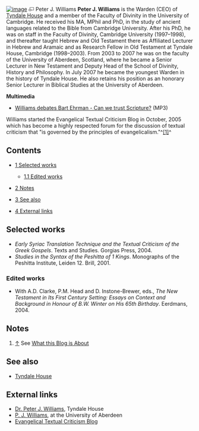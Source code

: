 [![image](images/thumb/a/a1/P_Williams.jpg/150px-P_Williams.jpg)](http://www.theopedia.com/File:P_Williams.jpg)
[![image](data:image/png;base64,iVBORw0KGgoAAAANSUhEUgAAAA8AAAALCAAAAACFLIiAAAAAAnRSTlMA/1uRIrUAAABPSURBVAjXY/j///+5vXDwjAHIr26ZAgXZe8H8a/+hoIcw/9nevdVL9+79DuPvzQYZFPUezu8BMZLXgkExnD8HAu6hqv//n+HZVjD4DuUDAKlChD3fj6aPAAAAAElFTkSuQmCC)](http://www.theopedia.com/File:P_Williams.jpg "Enlarge")
Peter J. Williams
**Peter J. Williams** is the Warden (CEO) of
[Tyndale House](index.php?title=Tyndale_House&action=edit&redlink=1 "Tyndale House (page does not exist)")
and a member of the Faculty of Divinity in the University of
Cambridge. He received his MA, MPhil and PhD, in the study of
ancient languages related to the Bible from Cambridge University.
After his PhD, he was on staff in the Faculty of Divinity,
Cambridge University (1997–1998), and thereafter taught Hebrew and
Old Testament there as Affiliated Lecturer in Hebrew and Aramaic
and as Research Fellow in Old Testament at Tyndale House, Cambridge
(1998–2003). From 2003 to 2007 he was on the faculty of the
University of Aberdeen, Scotland, where he became a Senior Lecturer
in New Testament and Deputy Head of the School of Divinity, History
and Philosophy. In July 2007 he became the youngest Warden in the
history of Tyndale House. He also retains his position as an
honorary Senior Lecturer in Biblical Studies at the University of
Aberdeen.

**Multimedia**

-   [Williams debates Bart Ehrman - Can we trust Scripture?](http://www.brianauten.com/Apologetics/ehrman-williams-unbelievable.mp3)
    (MP3)

Williams started the Evangelical Textual Criticism Blog in October,
2005 which has become a highly respected forum for the discussion
of textual criticism that "is governed by the principles of
evangelicalism."^[[1]](#note-0)^

## Contents

-   [1 Selected works](#Selected_works)
    -   [1.1 Edited works](#Edited_works)

-   [2 Notes](#Notes)
-   [3 See also](#See_also)
-   [4 External links](#External_links)

## Selected works

-   *Early Syriac Translation Technique and the Textual Criticism of the Greek Gospels*.
    Texts and Studies. Gorgias Press, 2004.
-   *Studies in the Syntax of the Peshitta of 1 Kings*. Monographs
    of the Peshitta Institute, Leiden 12. Brill, 2001.

### Edited works

-   With A.D. Clarke, P.M. Head and D. Instone-Brewer, eds.,
    *The New Testament in Its First Century Setting: Essays on Context and Background in Honour of B.W. Winter on His 65th Birthday*.
    Eerdmans, 2004.

## Notes

1.  [↑](#ref-0) See
    [What this Blog is About](http://evangelicaltextualcriticism.blogspot.com/2005/10/what-this-blog-is-about.html)

## See also

-   [Tyndale House](index.php?title=Tyndale_House&action=edit&redlink=1 "Tyndale House (page does not exist)")

## External links

-   [Dr. Peter J. Williams](http://www.tyndalehouse.com/Staff/Williams/index.htm),
    Tyndale House
-   [P. J. Williams](http://www.abdn.ac.uk/divinity/williams/index.shtml),
    at the University of Aberdeen
-   [Evangelical Textual Criticism Blog](http://evangelicaltextualcriticism.blogspot.com/)



